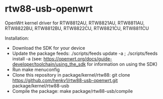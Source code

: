 # rtw88-usb-openwrt
OpenWrt kernel driver for RTW8812AU, RTW8821AU, RTW8811AU, RTW8822BU, RTW8812BU, RTW8822CU, RTW8821CU, RTW8811CU

Installation:
- Download the SDK for your device
- Update the package feeds: ./scripts/feeds update -a ; ./scripts/feeds install -a (see: https://openwrt.org/docs/guide-developer/toolchain/using_the_sdk for information on using the SDK)
- Run make menuconfig
- Clone this repository in package/kernel/rtw88: git clone https://github.com/henkv1/rtw88-usb-openwrt.git package/kernel/rtw88-usb
- Compile the package: make package/rtw88-usb/compile

